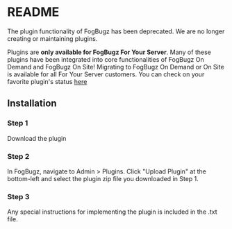 README
======

The plugin functionality of FogBugz has been deprecated. We are no longer creating or maintaining plugins.

Plugins are __only available for FogBugz For Your Server__. Many of these plugins have been integrated into core functionalities of FogBugz On Demand and FogBugz On Site! Migrating to FogBugz On Demand or On Site is available for all For Your Server customers. You can check on your favorite plugin's status [here](http://help.fogcreek.com/fogbugz-performance-upgrade/fogbugz-on-demand-plugins)

Installation
------------

### Step 1
Download the plugin

### Step 2
In FogBugz, navigate to Admin > Plugins. Click "Upload Plugin" at the bottom-left and select the plugin zip file you downloaded in Step 1.

### Step 3
Any special instructions for implementing the plugin is included in the .txt file.